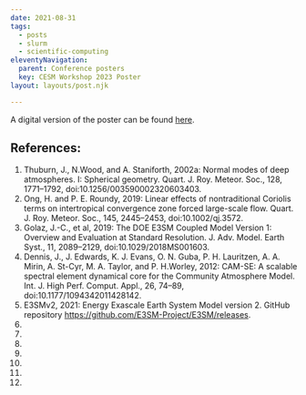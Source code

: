```yaml
---
date: 2021-08-31
tags:
  - posts
  - slurm
  - scientific-computing
eleventyNavigation:
  parent: Conference posters
  key: CESM Workshop 2023 Poster
layout: layouts/post.njk

---
```

A digital version of the poster can be found [here]().

## References:
1. Thuburn, J., N.Wood, and A. Staniforth, 2002a: Normal modes of deep atmospheres. I: Spherical geometry. Quart. J. Roy. Meteor. Soc., 128, 1771–1792, doi:10.1256/003590002320603403.
2. Ong, H. and P. E. Roundy, 2019: Linear effects of nontraditional Coriolis terms on intertropical convergence zone forced large-scale flow. Quart. J. Roy. Meteor. Soc., 145, 2445–2453, doi:10.1002/qj.3572.
3. Golaz, J.-C., et al, 2019: The DOE E3SM Coupled Model Version 1: Overview and Evaluation at Standard Resolution. J. Adv. Model. Earth Syst., 11, 2089–2129, doi:10.1029/2018MS001603.
4. Dennis, J., J. Edwards, K. J. Evans, O. N. Guba, P. H. Lauritzen, A. A. Mirin, A. St-Cyr, M. A. Taylor, and P. H.Worley, 2012: CAM-SE: A scalable spectral element dynamical core for the Community Atmosphere Model. Int. J. High Perf. Comput. Appl., 26, 74–89, doi:10.1177/1094342011428142.
5. E3SMv2, 2021: Energy Exascale Earth System Model version 2. GitHub repository https://github.com/E3SM-Project/E3SM/releases.
6.
7.
8.
9.
10.
11.
12.



